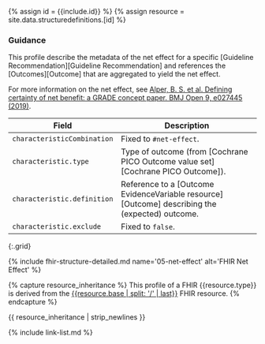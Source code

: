 {% assign id = {{include.id}} %}
{% assign resource = site.data.structuredefinitions.[id] %}

### Guidance

This profile describe the metadata of the net effect for a specific [Guideline Recommendation][Guideline Recommendation] and references the [Outcomes][Outcome] that are aggregated to yield the net effect.

For more information on the net effect, see
[Alper, B. S. et al. Defining certainty of net benefit: a GRADE concept paper. BMJ Open 9, e027445 (2019)](https://bmjopen.bmj.com/content/9/6/e027445.long).

| Field | Description |
| ----- | ----------- |
| `characteristicCombination` | Fixed to `#net-effect`. |
| `characteristic.type` | Type of outcome (from [Cochrane PICO Outcome value set][Cochrane PICO Outcome]). |
| `characteristic.definition` | Reference to a [Outcome EvidenceVariable resource][Outcome] describing the (expected) outcome. |
| `characteristic.exclude` | Fixed to `false`. |
{:.grid}

{% include fhir-structure-detailed.md name='05-net-effect' alt='FHIR Net Effect' %}

{% capture resource_inheritance %}
This profile of a FHIR {{resource.type}} is derived from the [{{resource.base | split: '/' | last}}]({{resource.base}}) FHIR resource.
{% endcapture %}

{{ resource_inheritance | strip_newlines }}

{% include link-list.md %}
